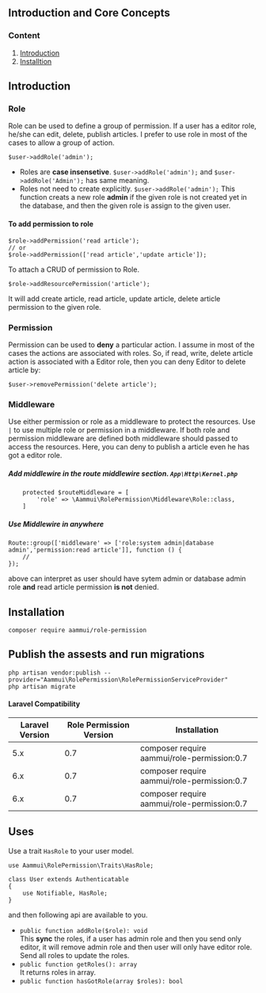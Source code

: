 ## Introduction and Core Concepts


### Content
1. [Introduction](https://github.com/bedus-creation/role-permission#introduction)
2. [Installtion](https://github.com/bedus-creation/role-permission#installation)


## Introduction 
### Role
Role can be used to define a group of permission. If a user has a editor role, he/she can edit, delete, publish articles. I prefer to use role in most of the cases to allow a group of action.
```
$user->addRole('admin');
```  
* Roles are **case insensetive**. ```$user->addRole('admin');``` and ```$user->addRole('Admin');``` has same meaning.
* Roles not need to create explicitly. ```$user->addRole('admin');``` This function creats a new role **admin** if the given role is not created yet in the database, and then the given role is assign to the given user.  
#### To add permission to role
```
$role->addPermission('read article');
// or 
$role->addPermission(['read article','update article']);
```
To attach a CRUD of permission to Role.
```
$role->addResourcePermission('article');
```
It will add create article, read article, update article, delete article permission to the given role. 

### Permission
Permission can be used to **deny** a particular action. I assume in most of the cases the actions are associated with roles. So, if read, write, delete article action is associated with a Editor role, then you can deny Editor to delete article by:
```  
$user->removePermission('delete article');
```
### Middleware
Use either permission or role as a middleware to protect the resources. Use `|` to use multiple role or permission in a  middleware. If both role and permission middleware are defined both middleware should passed to access the resources. Here, you can deny to publish a article even he has got a editor role.
##### Add middlewire in the route middlewire section. ```App\Http\Kernel.php```
```
    protected $routeMiddleware = [
        'role' => \Aammui\RolePermission\Middleware\Role::class,
    ]
```
##### Use Middlewire in anywhere
```
Route::group(['middleware' => ['role:system admin|database admin','permission:read article']], function () {
    //
});
```
above can interpret as user should have sytem admin or database admin role **and** read article permission **is not** denied.

## Installation
```
composer require aammui/role-permission
```
## Publish the assests and run migrations 
```
php artisan vendor:publish --provider="Aammui\RolePermission\RolePermissionServiceProvider"
php artisan migrate
```

#### Laravel Compatibility 
| Laravel Version | Role Permission Version | Installation |
| --- | --- | --- |
| 5.x | 0.7 | composer require aammui/role-permission:0.7 |
| 6.x | 0.7 | composer require aammui/role-permission:0.7 |
| 6.x | 0.7 | composer require aammui/role-permission:0.7 |


## Uses
Use a trait ```HasRole``` to your user model.
```
use Aammui\RolePermission\Traits\HasRole;

class User extends Authenticatable
{
    use Notifiable, HasRole;
}
```
and then following api are available to you.
* ```public function addRole($role): void ```  
This **sync** the roles, if a user has admin role and then you send only editor, it will remove admin role and then user will only have editor role. Send all roles to update the roles.
* ```public function getRoles(): array```  
It returns roles in array.
* ```public function hasGotRole(array $roles): bool```